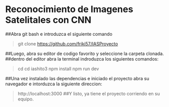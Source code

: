 # Reconocimiento de Imagenes Satelitales con CNN

##Abra git bash e introduzca el siguiente comando

  > git clone https://github.com/friki57/IASProyecto

##Luego, abra su editor de codigo favorito y seleccione la carpeta clonada.
##dentro del editor abra la terminal indroduzca los siguientes comandos:
  > cd cd iashito3
  > npm install
  > npm run dev

##Una vez instalado las dependencias e iniciado el proyecto abra su navegador e intorduzca la siguiente direccion:
  > http://localhost:3000
##Y listo, ya tiene el proyecto corriendo en su equipo.
